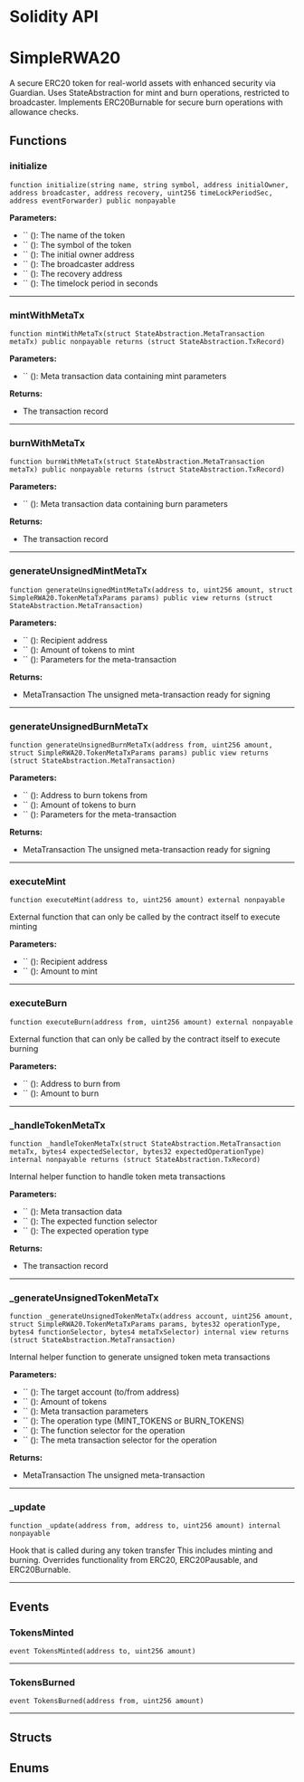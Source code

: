 # Solidity API

# SimpleRWA20

A secure ERC20 token for real-world assets with enhanced security via Guardian.
Uses StateAbstraction for mint and burn operations, restricted to broadcaster.
Implements ERC20Burnable for secure burn operations with allowance checks.




## Functions

### initialize

```solidity
function initialize(string name, string symbol, address initialOwner, address broadcaster, address recovery, uint256 timeLockPeriodSec, address eventForwarder) public nonpayable
```



**Parameters:**
- `` (): The name of the token
- `` (): The symbol of the token
- `` (): The initial owner address
- `` (): The broadcaster address
- `` (): The recovery address
- `` (): The timelock period in seconds



---

### mintWithMetaTx

```solidity
function mintWithMetaTx(struct StateAbstraction.MetaTransaction metaTx) public nonpayable returns (struct StateAbstraction.TxRecord)
```



**Parameters:**
- `` (): Meta transaction data containing mint parameters

**Returns:**
- The transaction record


---

### burnWithMetaTx

```solidity
function burnWithMetaTx(struct StateAbstraction.MetaTransaction metaTx) public nonpayable returns (struct StateAbstraction.TxRecord)
```



**Parameters:**
- `` (): Meta transaction data containing burn parameters

**Returns:**
- The transaction record


---

### generateUnsignedMintMetaTx

```solidity
function generateUnsignedMintMetaTx(address to, uint256 amount, struct SimpleRWA20.TokenMetaTxParams params) public view returns (struct StateAbstraction.MetaTransaction)
```



**Parameters:**
- `` (): Recipient address
- `` (): Amount of tokens to mint
- `` (): Parameters for the meta-transaction

**Returns:**
- MetaTransaction The unsigned meta-transaction ready for signing


---

### generateUnsignedBurnMetaTx

```solidity
function generateUnsignedBurnMetaTx(address from, uint256 amount, struct SimpleRWA20.TokenMetaTxParams params) public view returns (struct StateAbstraction.MetaTransaction)
```



**Parameters:**
- `` (): Address to burn tokens from
- `` (): Amount of tokens to burn
- `` (): Parameters for the meta-transaction

**Returns:**
- MetaTransaction The unsigned meta-transaction ready for signing


---

### executeMint

```solidity
function executeMint(address to, uint256 amount) external nonpayable
```

External function that can only be called by the contract itself to execute minting

**Parameters:**
- `` (): Recipient address
- `` (): Amount to mint



---

### executeBurn

```solidity
function executeBurn(address from, uint256 amount) external nonpayable
```

External function that can only be called by the contract itself to execute burning

**Parameters:**
- `` (): Address to burn from
- `` (): Amount to burn



---

### _handleTokenMetaTx

```solidity
function _handleTokenMetaTx(struct StateAbstraction.MetaTransaction metaTx, bytes4 expectedSelector, bytes32 expectedOperationType) internal nonpayable returns (struct StateAbstraction.TxRecord)
```

Internal helper function to handle token meta transactions

**Parameters:**
- `` (): Meta transaction data
- `` (): The expected function selector
- `` (): The expected operation type

**Returns:**
- The transaction record


---

### _generateUnsignedTokenMetaTx

```solidity
function _generateUnsignedTokenMetaTx(address account, uint256 amount, struct SimpleRWA20.TokenMetaTxParams params, bytes32 operationType, bytes4 functionSelector, bytes4 metaTxSelector) internal view returns (struct StateAbstraction.MetaTransaction)
```

Internal helper function to generate unsigned token meta transactions

**Parameters:**
- `` (): The target account (to/from address)
- `` (): Amount of tokens
- `` (): Meta transaction parameters
- `` (): The operation type (MINT_TOKENS or BURN_TOKENS)
- `` (): The function selector for the operation
- `` (): The meta transaction selector for the operation

**Returns:**
- MetaTransaction The unsigned meta-transaction


---

### _update

```solidity
function _update(address from, address to, uint256 amount) internal nonpayable
```

Hook that is called during any token transfer
This includes minting and burning.
Overrides functionality from ERC20, ERC20Pausable, and ERC20Burnable.




---


## Events

### TokensMinted

```solidity
event TokensMinted(address to, uint256 amount)
```




---

### TokensBurned

```solidity
event TokensBurned(address from, uint256 amount)
```




---


## Structs


## Enums


